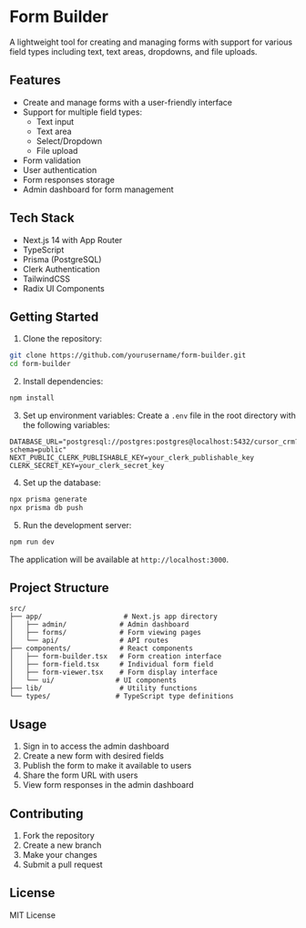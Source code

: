 # Form Builder

A lightweight tool for creating and managing forms with support for various field types including text, text areas, dropdowns, and file uploads.

## Features

- Create and manage forms with a user-friendly interface
- Support for multiple field types:
  - Text input
  - Text area
  - Select/Dropdown
  - File upload
- Form validation
- User authentication
- Form responses storage
- Admin dashboard for form management

## Tech Stack

- Next.js 14 with App Router
- TypeScript
- Prisma (PostgreSQL)
- Clerk Authentication
- TailwindCSS
- Radix UI Components

## Getting Started

1. Clone the repository:
```bash
git clone https://github.com/yourusername/form-builder.git
cd form-builder
```

2. Install dependencies:
```bash
npm install
```

3. Set up environment variables:
Create a `.env` file in the root directory with the following variables:
```
DATABASE_URL="postgresql://postgres:postgres@localhost:5432/cursor_crm?schema=public"
NEXT_PUBLIC_CLERK_PUBLISHABLE_KEY=your_clerk_publishable_key
CLERK_SECRET_KEY=your_clerk_secret_key
```

4. Set up the database:
```bash
npx prisma generate
npx prisma db push
```

5. Run the development server:
```bash
npm run dev
```

The application will be available at `http://localhost:3000`.

## Project Structure

```
src/
├── app/                    # Next.js app directory
│   ├── admin/             # Admin dashboard
│   ├── forms/             # Form viewing pages
│   └── api/               # API routes
├── components/            # React components
│   ├── form-builder.tsx   # Form creation interface
│   ├── form-field.tsx     # Individual form field
│   ├── form-viewer.tsx    # Form display interface
│   └── ui/               # UI components
├── lib/                   # Utility functions
└── types/                # TypeScript type definitions
```

## Usage

1. Sign in to access the admin dashboard
2. Create a new form with desired fields
3. Publish the form to make it available to users
4. Share the form URL with users
5. View form responses in the admin dashboard

## Contributing

1. Fork the repository
2. Create a new branch
3. Make your changes
4. Submit a pull request

## License

MIT License
